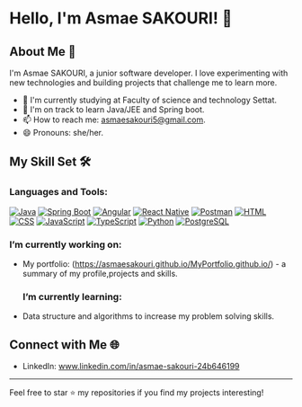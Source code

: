 # Hello, I'm Asmae SAKOURI! 👋

## About Me 📌
I'm Asmae SAKOURI, a junior software developer. I love experimenting with new technologies and building projects that challenge me to learn more.

- 🏫 I'm currently studying at Faculty of science and technology Settat.
- 🌱 I'm on track to learn Java/JEE and Spring boot.
- 📫 How to reach me: asmaesakouri5@gmail.com.
- 😄 Pronouns: she/her.
## My Skill Set 🛠️
### Languages and Tools:
[![Java](https://img.shields.io/badge/Java-ED8B00?style=for-the-badge&logo=java&logoColor=white)](https://www.java.com/)
[![Spring Boot](https://img.shields.io/badge/Spring_Boot-6DB33F?style=for-the-badge&logo=spring&logoColor=white)](https://spring.io/projects/spring-boot)
[![Angular](https://img.shields.io/badge/Angular-DD0031?style=for-the-badge&logo=angular&logoColor=white)](https://angular.io/)
[![React Native](https://img.shields.io/badge/React_Native-61DAFB?style=for-the-badge&logo=react&logoColor=white)](https://reactnative.dev/)
[![Postman](https://img.shields.io/badge/Postman-FF6C37?style=for-the-badge&logo=postman&logoColor=white)](https://www.postman.com/)
[![HTML](https://img.shields.io/badge/HTML5-E34F26?style=for-the-badge&logo=html5&logoColor=white)](https://developer.mozilla.org/en-US/docs/Web/HTML)
[![CSS](https://img.shields.io/badge/CSS3-1572B6?style=for-the-badge&logo=css3&logoColor=white)](https://developer.mozilla.org/en-US/docs/Web/CSS)
[![JavaScript](https://img.shields.io/badge/JavaScript-F7DF1E?style=for-the-badge&logo=javascript&logoColor=black)](https://developer.mozilla.org/en-US/docs/Web/JavaScript)
[![TypeScript](https://img.shields.io/badge/TypeScript-3178C6?style=for-the-badge&logo=typescript&logoColor=white)](https://www.typescriptlang.org/)
[![Python](https://img.shields.io/badge/Python-3776AB?style=for-the-badge&logo=python&logoColor=white)](https://www.python.org/)
[![PostgreSQL](https://img.shields.io/badge/PostgreSQL-336791?style=for-the-badge&logo=postgresql&logoColor=white)](https://www.postgresql.org/)
### I’m currently working on:
- My portfolio: (https://asmaesakouri.github.io/MyPortfolio.github.io/) - a summary of my profile,projects and skills.
  ### I’m currently learning:
- Data structure and algorithms to increase my problem solving skills.
## Connect with Me 🌐
- LinkedIn: www.linkedin.com/in/asmae-sakouri-24b646199
---

Feel free to star ⭐ my repositories if you find my projects interesting!



<!---
asmaeSakouri/asmaeSakouri is a ✨ special ✨ repository because its `README.md` (this file) appears on your GitHub profile.
You can click the Preview link to take a look at your changes.
--->
